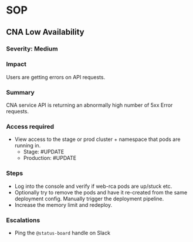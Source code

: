 # SOP

## CNA Low Availability

### Severity: Medium

### Impact
Users are getting errors on API requests.

### Summary
CNA service API is returning an abnormally high number of 5xx Error requests.

### Access required
- View access to the stage or prod cluster + namespace that pods are running in.
  - Stage: #UPDATE 
  - Production: #UPDATE

### Steps
- Log into the console and verify if web-rca pods are up/stuck etc.
- Optionally try to remove the pods and have it re-created from the same deployment config. Manually trigger the deployment pipeline.
- Increase the memory limit and redeploy.

### Escalations
- Ping the `@status-board` handle on Slack
